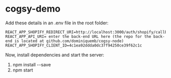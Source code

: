# cogsy-demo

Add these details in an .env file in the root folder:

```
REACT_APP_SHOPIFY_REDIRECT_URI=http://localhost:3000/auth/shopify/callback
REACT_APP_API_URI= enter the back-end URL here (the repo for the back-end is located at github.com/dominiquemb/cogsy-node)
REACT_APP_SHOPIFY_CLIENT_ID=4c1ea92ddda0dc37f94250ce39f62c1c
```

Now, install dependencies and start the server:

1. npm install --save
2. npm start


